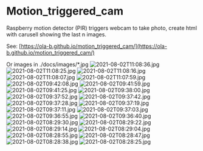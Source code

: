 # Motion_triggered_cam
Raspberry motion detector (PIR) triggers webcam to take photo, create html with carusell showing the last n images.

See: [https://ola-b.github.io/motion_triggered_cam/](https://ola-b.github.io/motion_triggered_cam/)


Or images in ./docs/images/*.jpg
![2021-08-02T11:08:36.jpg](https://github.com/Ola-B/motion_triggered_cam/blob/main/docs/images/2021-08-02T11:08:36.jpg "2021-08-02T11:08:36.jpg")
![2021-08-02T11:08:25.jpg](https://github.com/Ola-B/motion_triggered_cam/blob/main/docs/images/2021-08-02T11:08:25.jpg "2021-08-02T11:08:25.jpg")
![2021-08-02T11:08:16.jpg](https://github.com/Ola-B/motion_triggered_cam/blob/main/docs/images/2021-08-02T11:08:16.jpg "2021-08-02T11:08:16.jpg")
![2021-08-02T11:08:07.jpg](https://github.com/Ola-B/motion_triggered_cam/blob/main/docs/images/2021-08-02T11:08:07.jpg "2021-08-02T11:08:07.jpg")
![2021-08-02T11:07:59.jpg](https://github.com/Ola-B/motion_triggered_cam/blob/main/docs/images/2021-08-02T11:07:59.jpg "2021-08-02T11:07:59.jpg")
![2021-08-02T09:42:08.jpg](https://github.com/Ola-B/motion_triggered_cam/blob/main/docs/images/2021-08-02T09:42:08.jpg "2021-08-02T09:42:08.jpg")
![2021-08-02T09:41:59.jpg](https://github.com/Ola-B/motion_triggered_cam/blob/main/docs/images/2021-08-02T09:41:59.jpg "2021-08-02T09:41:59.jpg")
![2021-08-02T09:41:25.jpg](https://github.com/Ola-B/motion_triggered_cam/blob/main/docs/images/2021-08-02T09:41:25.jpg "2021-08-02T09:41:25.jpg")
![2021-08-02T09:38:00.jpg](https://github.com/Ola-B/motion_triggered_cam/blob/main/docs/images/2021-08-02T09:38:00.jpg "2021-08-02T09:38:00.jpg")
![2021-08-02T09:37:52.jpg](https://github.com/Ola-B/motion_triggered_cam/blob/main/docs/images/2021-08-02T09:37:52.jpg "2021-08-02T09:37:52.jpg")
![2021-08-02T09:37:42.jpg](https://github.com/Ola-B/motion_triggered_cam/blob/main/docs/images/2021-08-02T09:37:42.jpg "2021-08-02T09:37:42.jpg")
![2021-08-02T09:37:28.jpg](https://github.com/Ola-B/motion_triggered_cam/blob/main/docs/images/2021-08-02T09:37:28.jpg "2021-08-02T09:37:28.jpg")
![2021-08-02T09:37:19.jpg](https://github.com/Ola-B/motion_triggered_cam/blob/main/docs/images/2021-08-02T09:37:19.jpg "2021-08-02T09:37:19.jpg")
![2021-08-02T09:37:11.jpg](https://github.com/Ola-B/motion_triggered_cam/blob/main/docs/images/2021-08-02T09:37:11.jpg "2021-08-02T09:37:11.jpg")
![2021-08-02T09:37:03.jpg](https://github.com/Ola-B/motion_triggered_cam/blob/main/docs/images/2021-08-02T09:37:03.jpg "2021-08-02T09:37:03.jpg")
![2021-08-02T09:36:55.jpg](https://github.com/Ola-B/motion_triggered_cam/blob/main/docs/images/2021-08-02T09:36:55.jpg "2021-08-02T09:36:55.jpg")
![2021-08-02T09:36:40.jpg](https://github.com/Ola-B/motion_triggered_cam/blob/main/docs/images/2021-08-02T09:36:40.jpg "2021-08-02T09:36:40.jpg")
![2021-08-02T08:29:30.jpg](https://github.com/Ola-B/motion_triggered_cam/blob/main/docs/images/2021-08-02T08:29:30.jpg "2021-08-02T08:29:30.jpg")
![2021-08-02T08:29:22.jpg](https://github.com/Ola-B/motion_triggered_cam/blob/main/docs/images/2021-08-02T08:29:22.jpg "2021-08-02T08:29:22.jpg")
![2021-08-02T08:29:14.jpg](https://github.com/Ola-B/motion_triggered_cam/blob/main/docs/images/2021-08-02T08:29:14.jpg "2021-08-02T08:29:14.jpg")
![2021-08-02T08:29:04.jpg](https://github.com/Ola-B/motion_triggered_cam/blob/main/docs/images/2021-08-02T08:29:04.jpg "2021-08-02T08:29:04.jpg")
![2021-08-02T08:28:55.jpg](https://github.com/Ola-B/motion_triggered_cam/blob/main/docs/images/2021-08-02T08:28:55.jpg "2021-08-02T08:28:55.jpg")
![2021-08-02T08:28:47.jpg](https://github.com/Ola-B/motion_triggered_cam/blob/main/docs/images/2021-08-02T08:28:47.jpg "2021-08-02T08:28:47.jpg")
![2021-08-02T08:28:38.jpg](https://github.com/Ola-B/motion_triggered_cam/blob/main/docs/images/2021-08-02T08:28:38.jpg "2021-08-02T08:28:38.jpg")
![2021-08-02T08:28:25.jpg](https://github.com/Ola-B/motion_triggered_cam/blob/main/docs/images/2021-08-02T08:28:25.jpg "2021-08-02T08:28:25.jpg")

